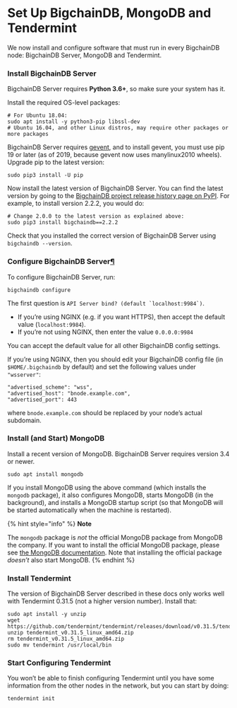 # Set Up BigchainDB, MongoDB and Tendermint

We now install and configure software that must run in every BigchainDB node: BigchainDB Server, MongoDB and Tendermint.

### Install BigchainDB Server

BigchainDB Server requires **Python 3.6+**, so make sure your system has it.

Install the required OS-level packages:

```
# For Ubuntu 18.04:
sudo apt install -y python3-pip libssl-dev
# Ubuntu 16.04, and other Linux distros, may require other packages or more packages
```

BigchainDB Server requires [gevent](http://www.gevent.org), and to install gevent, you must use pip 19 or later (as of 2019, because gevent now uses manylinux2010 wheels). Upgrade pip to the latest version:

```
sudo pip3 install -U pip
```

Now install the latest version of BigchainDB Server. You can find the latest version by going to the [BigchainDB project release history page on PyPI](https://pypi.org/project/BigchainDB/#history). For example, to install version 2.2.2, you would do:

```
# Change 2.0.0 to the latest version as explained above:
sudo pip3 install bigchaindb==2.2.2
```

Check that you installed the correct version of BigchainDB Server using `bigchaindb --version`.

### Configure BigchainDB Server[¶](broken-reference)

To configure BigchainDB Server, run:

```
bigchaindb configure
```

The first question is ``API Server bind? (default `localhost:9984`)``.

* If you’re using NGINX (e.g. if you want HTTPS), then accept the default value (`localhost:9984`).
* If you’re not using NGINX, then enter the value `0.0.0.0:9984`

You can accept the default value for all other BigchainDB config settings.

If you’re using NGINX, then you should edit your BigchainDB config file (in `$HOME/.bigchaindb` by default) and set the following values under `"wsserver"`:

```
"advertised_scheme": "wss",
"advertised_host": "bnode.example.com",
"advertised_port": 443
```

where `bnode.example.com` should be replaced by your node’s actual subdomain.

### Install (and Start) MongoDB

Install a recent version of MongoDB. BigchainDB Server requires version 3.4 or newer.

```
sudo apt install mongodb
```

If you install MongoDB using the above command (which installs the `mongodb` package), it also configures MongoDB, starts MongoDB (in the background), and installs a MongoDB startup script (so that MongoDB will be started automatically when the machine is restarted).

{% hint style="info" %}
**Note**

The `mongodb` package is _not_ the official MongoDB package from MongoDB the company. If you want to install the official MongoDB package, please see [the MongoDB documentation](https://docs.mongodb.com/manual/installation/). Note that installing the official package _doesn’t_ also start MongoDB.
{% endhint %}

### Install Tendermint

The version of BigchainDB Server described in these docs only works well with Tendermint 0.31.5 (not a higher version number). Install that:

```
sudo apt install -y unzip
wget https://github.com/tendermint/tendermint/releases/download/v0.31.5/tendermint_v0.31.5_linux_amd64.zip
unzip tendermint_v0.31.5_linux_amd64.zip
rm tendermint_v0.31.5_linux_amd64.zip
sudo mv tendermint /usr/local/bin
```

### Start Configuring Tendermint

You won’t be able to finish configuring Tendermint until you have some information from the other nodes in the network, but you can start by doing:

```
tendermint init
```
